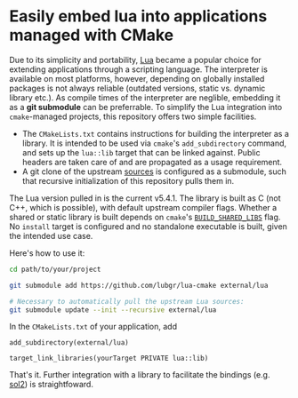 
# Easily embed lua into applications managed with CMake

Due to its simplicity and portability, [Lua](https://www.lua.org) became a popular choice for
extending applications through a scripting language. The interpreter is available on most platforms,
however, depending on globally installed packages is not always reliable (outdated versions, static
vs. dynamic library etc.). As compile times of the interpreter are neglible, embedding it as a **git
submodule** can be preferrable. To simplify the Lua integration into `cmake`-managed projects, this
repository offers two simple facilities.

- The `CMakeLists.txt` contains instructions for building the interpreter as a library. It is
  intended to be used via `cmake`'s `add_subdirectory` command, and sets up the `lua::lib` target
  that can be linked against. Public headers are taken care of and are propagated as a usage
  requirement.
- A git clone of the upstream [sources](https://github.com/lua/lua) is configured as a submodule,
  such that recursive initialization of this repository pulls them in.

The Lua version pulled in is the current v5.4.1. The library is built as C (not C++, which is
possible), with default upstream compiler flags. Whether a shared or static library is built depends
on `cmake`'s
[`BUILD_SHARED_LIBS`](https://cmake.org/cmake/help/latest/variable/BUILD_SHARED_LIBS.html) flag. No
`install` target is configured and no standalone executable is built, given the intended use case.

Here's how to use it:
```bash
cd path/to/your/project

git submodule add https://github.com/lubgr/lua-cmake external/lua

# Necessary to automatically pull the upstream Lua sources:
git submodule update --init --recursive external/lua
```
In the `CMakeLists.txt` of your application, add
```
add_subdirectory(external/lua)

target_link_libraries(yourTarget PRIVATE lua::lib)
```
That's it. Further integration with a library to facilitate the bindings (e.g.
[sol2](https://github.com/ThePhD/sol2)) is straightfoward.
